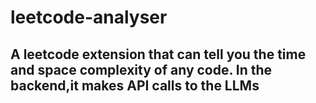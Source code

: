 # leetcode-analyser
## A leetcode extension that can tell you the time and space complexity of any code. In the backend,it makes API calls to the LLMs
